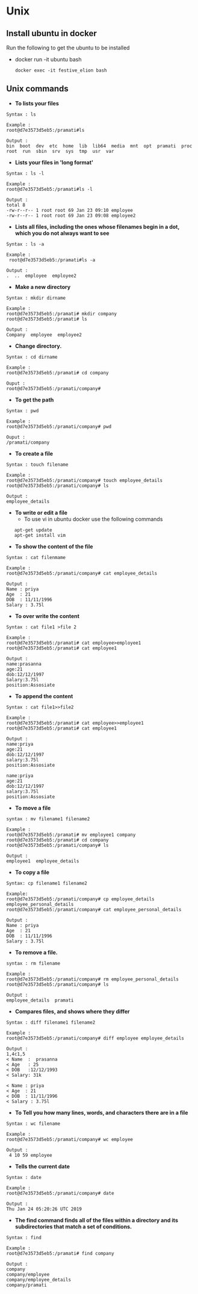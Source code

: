 # Unix
## Install ubuntu in docker

Run the following to get the ubuntu to be installed
 
 -  docker run -it ubuntu bash
 
     ```docker exec -it festive_elion bash ```

## Unix commands

 - **To lists your files**

 ```
Syntax : ls
 
Example :
root@d7e3573d5eb5:/pramati#ls
 
Output :
bin  boot  dev  etc  home  lib  lib64  media  mnt  opt  pramati  proc  root  run  sbin  srv  sys  tmp  usr  var
```

- **Lists your files in 'long format'** 

``` 
Syntax : ls -l

Example :
root@d7e3573d5eb5:/pramati#ls -l

Output :
total 8
-rw-r--r-- 1 root root 69 Jan 23 09:10 employee
-rw-r--r-- 1 root root 69 Jan 23 09:08 employee2
```

- **Lists all files, including the ones whose filenames begin in a dot, which you do not always want to see**

```
Syntax : ls -a

Example :
 root@d7e3573d5eb5:/pramati#ls -a
 
Output :
.  ..  employee  employee2
```

-  **Make a new directory**
```
Syntax : mkdir dirname

Example :
root@d7e3573d5eb5:/pramati# mkdir company
root@d7e3573d5eb5:/pramati# ls

Output :
Company  employee  employee2
```

-  **Change directory.**

```
Syntax : cd dirname

Example :
root@d7e3573d5eb5:/pramati# cd company

Ouput :
root@d7e3573d5eb5:/pramati/company#
```

- **To get the path**

```
Syntax : pwd

Example :
root@d7e3573d5eb5:/pramati/company# pwd

Ouput :
/pramati/company
```

- **To create a file**

```
Syntax : touch filename

Example :
root@d7e3573d5eb5:/pramati/company# touch employee_details
root@d7e3573d5eb5:/pramati/company# ls

Output :
employee_details
````

- **To write or edit a file**
   - To use vi in ubuntu docker use the following commands
 ```
    apt-get update
    apt-get install vim   
   ``` 

- **To show the content of the file**

```
Syntax : cat filenmame

Example :
root@d7e3573d5eb5:/pramati/company# cat employee_details

Output :
Name : priya
Age  : 21
DOB  : 11/11/1996
Salary : 3.75l
```

- **To over write the content**

```
Syntax : cat file1 >file 2

Example :
root@d7e3573d5eb5:/pramati# cat employee>employee1
root@d7e3573d5eb5:/pramati# cat employee1

Output :
name:prasanna
age:21
dob:12/12/1997
Salary:3.75l
position:Assosiate
```

- **To append the content**
```
Syntax : cat file1>>file2

Example :
root@d7e3573d5eb5:/pramati# cat employee>>employee1
root@d7e3573d5eb5:/pramati# cat employee1

Output :
name:priya
age:21
dob:12/12/1997
salary:3.75l
position:Assosiate

name:priya
age:21
dob:12/12/1997
salary:3.75l
position:Assosiate
```

- **To move a file**

```
syntax : mv filename1 filename2

Example :
root@d7e3573d5eb5:/pramati# mv employee1 company
root@d7e3573d5eb5:/pramati# cd company
root@d7e3573d5eb5:/pramati/company# ls

Output :
employee1  employee_details
```

- **To copy a file**
```
Syntax: cp filename1 filename2

Example:
root@d7e3573d5eb5:/pramati/company# cp employee_details employee_personal_details 
root@d7e3573d5eb5:/pramati/company# cat employee_personal_details

Output :
Name : priya
Age  : 21
DOB  : 11/11/1996
Salary : 3.75l
```
-  **To remove a file.**
```
syntax : rm filename

Example :
root@d7e3573d5eb5:/pramati/company# rm employee_personal_details
root@d7e3573d5eb5:/pramati/company# ls

Output :
employee_details  pramati
```
 
- **Compares files, and shows where they differ**
```
Syntax : diff filename1 filename2 

Example :
root@d7e3573d5eb5:/pramati/company# diff employee employee_details

Output :
1,4c1,5
< Name  :  prasanna
< Age   : 25
< DOB   :12/12/1993
< Salary: 31k

< Name : priya
< Age  : 21
< DOB  : 11/11/1996
< Salary : 3.75l
```
- **To Tell you how many lines, words, and characters there are in a file**
```
Syntax : wc filename

Example :
root@d7e3573d5eb5:/pramati/company# wc employee

Output :
 4 10 59 employee
 ```

- **Tells the current date**
```
Syntax : date

Example : 
root@d7e3573d5eb5:/pramati/company# date

Output :
Thu Jan 24 05:20:26 UTC 2019
```

- **The find command finds all of the files within a directory and its subdirectories that match a set of conditions.**

```
Syntax : find 

Example :
root@d7e3573d5eb5:/pramati# find company

Output :
company
company/employee
company/employee_details
company/pramati
```
